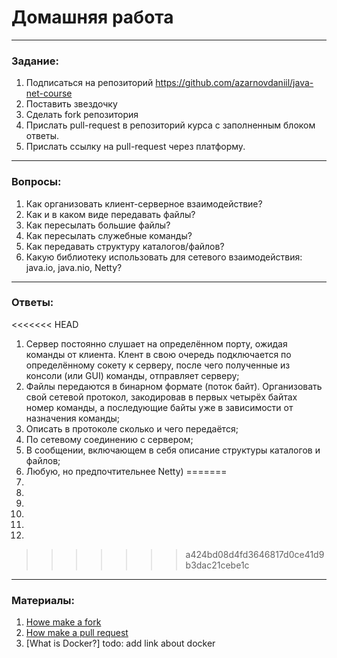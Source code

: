 # Домашняя работа

---

### Задание:

1. Подписаться на репозиторий https://github.com/azarnovdaniil/java-net-course
2. Поставить звездочку 
3. Сделать fork репозитория
4. Прислать pull-request в репозиторий курса с заполненным блоком ответы.
5. Прислать ссылку на pull-request через платформу.

---

### Вопросы:

1. Как организовать клиент-серверное взаимодействие?
2. Как и в каком виде передавать файлы?
3. Как пересылать большие файлы?
4. Как пересылать служебные команды?
5. Как передавать структуру каталогов/файлов?
6. Какую библиотеку использовать для сетевого взаимодействия: java.io, java.nio, Netty?

---

### Ответы:

<<<<<<< HEAD
1. Сервер постоянно слушает на определённом порту, ожидая команды от клиента. Клент в свою очередь подключается
по определённому сокету к серверу, после чего полученные из консоли (или GUI) команды, отправляет серверу;
2. Файлы передаются в бинарном формате (поток байт). Организовать свой сетевой протокол, закодировав в первых четырёх
   байтах номер команды, а последующие байты уже в зависимости от назначения команды;
3. Описать в протоколе сколько и чего передаётся;
4. По сетевому соединению с сервером;
5. В сообщении, включающем в себя описание структуры каталогов и файлов;
6. Любую, но предпочтительнее Netty)
=======
1.
2.
3.
4.
5.
6.
>>>>>>> a424bd08d4fd3646817d0ce41d9b3dac21cebe1c

---

### Материалы:

1. [Howe make a fork](https://docs.github.com/en/github/getting-started-with-github/fork-a-repo)
2. [How make a pull request](https://docs.github.com/en/github/collaborating-with-issues-and-pull-requests/creating-a-pull-request)
3. [What is Docker?] todo: add link about docker
